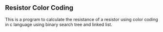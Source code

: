 ## Resistor Color Coding
This is a program to calculate the resistance of a resistor using color coding in c language using binary search tree and linked list.
